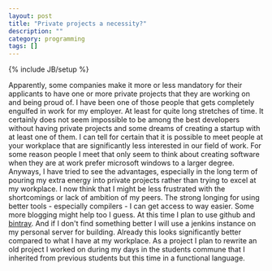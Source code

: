 ```yaml
---
layout: post
title: "Private projects a necessity?"
description: ""
category: programming
tags: []
---
```

{% include JB/setup %}

Apparently, some companies make it more or less mandatory for their applicants to have one or more private projects that they are
working on and being proud of. I have been one of those people that gets completely engulfed in work for my employer. At least for
quite long stretches of time. It certainly does not seem impossible to be among the best developers without having private projects
and some dreams of creating a startup with at least one of them. I can tell for certain that it is possible to meet people at your
workplace that are significantly less interested in our field of work. For some reason people I meet that only seem to think about
creating software when they are at work prefer microsoft windows to a larger degree. Anyways, I have tried to see the advantages,
especially in the long term of pouring my extra energy into private projects rather than trying to excel at my workplace. I now
think that I might be less frustrated with the shortcomings or lack of ambition of my peers. The strong longing for using better
tools - especially compilers - I can get access to way easier. Some more blogging might help too I guess. At this time I plan to use
github and [bintray](https://bintray.com/). And if I don't find something better I will use a jenkins instance on my personal server
for building. Already this looks significantly better compared to what I have at my workplace. As a project I plan to rewrite an old
project I worked on during my days in the students commune that I inherited from previous students but this time in a functional
language. 
